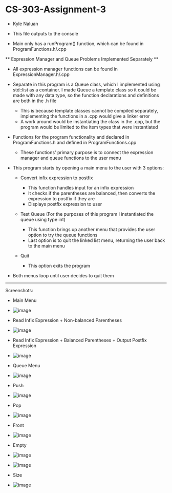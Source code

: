 # CS-303-Assignment-3
- Kyle Naluan

- This file outputs to the console
- Main only has a runProgram() function, which can be found in ProgramFunctions.h/.cpp

** Expression Manager and Queue Problems Implemented Separately **

- All expression manager functions can be found in ExpressionManager.h/.cpp

- Separate in this program is a Queue class, which I implemented using std::list as a container. I made Queue a template class so it could be made with any data type, so
  the function declarations and definitions are both in the .h file
  - This is because template classes cannot be compiled separately, implementing the functions in a .cpp would give a linker error
  - A work around would be instantiating the class in the .cpp, but the program would be limited to the item types that were instantiated
  
- Functions for the program functionality and declared in ProgramFunctions.h and defined in ProgramFunctions.cpp
  - These functions' primary purpose is to connect the expression manager and queue functions to the user menu
  
- This program starts by opening a main menu to the user with 3 options:

  - Convert infix expression to postfix
    - This function handles input for an infix expression
    - It checks if the parentheses are balanced, then converts the expression to postfix if they are
    - Displays postfix expression to user
    
  - Test Queue (For the purposes of this program I instantiated the queue using type int)
    - This function brings up another menu that provides the user option to try the queue functions
    - Last option is to quit the linked list menu, returning the user back to the main menu
 
  - Quit
     - This option exits the program
  
- Both menus loop until user decides to quit them

------------------------------------------------------------------------------------------------------

Screenshots:

- Main Menu
- ![image](https://user-images.githubusercontent.com/112575790/232672476-f20c9bba-7929-4f07-9cf2-fdc1e1884da3.png)

- Read Infix Expression + Non-balanced Parentheses
- ![image](https://user-images.githubusercontent.com/112575790/232672760-fcb8fbd3-0e02-4738-97be-38cfce6c6629.png)

- Read Infix Expression + Balanced Parentheses + Output Postfix Expression
- ![image](https://user-images.githubusercontent.com/112575790/232672982-b8777d70-1e89-4286-b85b-fcfd460c2906.png)

- Queue Menu
- ![image](https://user-images.githubusercontent.com/112575790/232673069-5475299c-1680-42b7-bfea-f563ef58fc19.png)

- Push
- ![image](https://user-images.githubusercontent.com/112575790/232673296-2386af37-1d7e-4507-807d-a131d065b6e8.png)

- Pop
- ![image](https://user-images.githubusercontent.com/112575790/232673360-21a88550-73ac-41a9-90df-fc91d4b83d01.png)

- Front
- ![image](https://user-images.githubusercontent.com/112575790/232673451-635238c8-05be-413f-a233-98802dd1d099.png)

- Empty
- ![image](https://user-images.githubusercontent.com/112575790/232673527-13771c58-74ea-4f35-bdd3-8397c8758a38.png)
- ![image](https://user-images.githubusercontent.com/112575790/232673617-28553317-c729-49e1-a9ca-09bb9a749a85.png)

- Size
- ![image](https://user-images.githubusercontent.com/112575790/232673576-4154dc05-3f21-42ae-a244-8bb80b852383.png)







